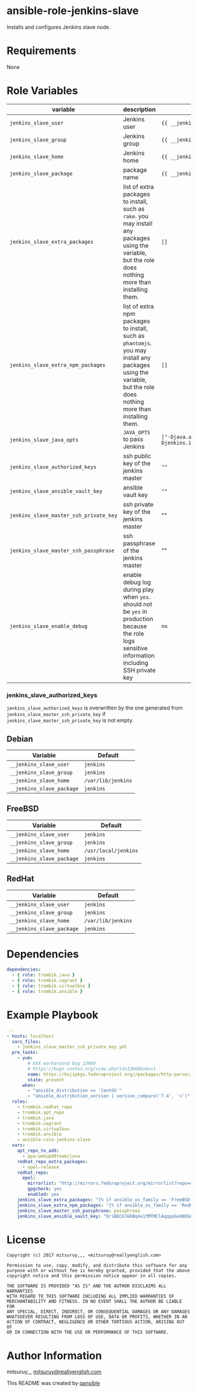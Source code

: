 # ansible-role-jenkins-slave

Installs and configures Jenkins slave node.

# Requirements

None

# Role Variables

| variable | description | default |
|----------|-------------|---------|
| `jenkins_slave_user` | Jenkins user | `{{ __jenkins_slave_user }}` |
| `jenkins_slave_group` | Jenkins group | `{{ __jenkins_slave_group }}` |
| `jenkins_slave_home` | Jenkins home | `{{ __jenkins_slave_home }}` |
| `jenkins_slave_package` | package name | `{{ __jenkins_slave_package }}` |
| `jenkins_slave_extra_packages` | list of extra packages to install, such as `rake`. you may install any packages using the variable, but the role does nothing more than installing them. | `[]` |
| `jenkins_slave_extra_npm_packages` | list of extra npm packages to install, such as `phantomjs`. you may install any packages using the variable, but the role does nothing more than installing them. | `[]` |
| `jenkins_slave_java_opts` | `JAVA_OPTS` to pass Jenkins | `["-Djava.awt.headless=true", "-Djenkins.install.runSetupWizard=false"]` |
| `jenkins_slave_authorized_keys` | ssh public key of the jenkins master | `""` |
| `jenkins_slave_ansible_vault_key` | ansible vault key | `""` |
| `jenkins_slave_master_ssh_private_key` |ssh private key of the jenkins master | ""
| `jenkins_slave_master_ssh_passphrase` | ssh passphrase of the jenkins master | ""
| `jenkins_slave_enable_debug` | enable debug log during play when `yes`. should not be `yes` in production because the role logs sensitive information including SSH private key | `no` |

### jenkins_slave_authorized_keys

`jenkins_slave_authorized_keys` is overwritten by the one generated from
`jenkins_slave_master_ssh_private_key` if
`jenkins_slave_master_ssh_private_key` is not empty.

## Debian

| Variable | Default |
|----------|---------|
| `__jenkins_slave_user` | `jenkins` |
| `__jenkins_slave_group` | `jenkins` |
| `__jenkins_slave_home` | `/var/lib/jenkins` |
| `__jenkins_slave_package` | `jenkins` |

## FreeBSD

| Variable | Default |
|----------|---------|
| `__jenkins_slave_user` | `jenkins` |
| `__jenkins_slave_group` | `jenkins` |
| `__jenkins_slave_home` | `/usr/local/jenkins` |
| `__jenkins_slave_package` | `jenkins` |

## RedHat

| Variable | Default |
|----------|---------|
| `__jenkins_slave_user` | `jenkins` |
| `__jenkins_slave_group` | `jenkins` |
| `__jenkins_slave_home` | `/var/lib/jenkins` |
| `__jenkins_slave_package` | `jenkins` |


# Dependencies

```yaml
dependencies:
  - { role: trombik.java }
  - { role: trombik.vagrant }
  - { role: trombik.virtualbox }
  - { role: trombik.ansible }
```

# Example Playbook

```yaml
---
- hosts: localhost
  vars_files:
    - jenkins_slave_master_ssh_private_key.yml
  pre_tasks:
    - yum:
        # XXX workaround bug 13669
        # https://bugs.centos.org/view.php?id=13669&nbn=1
        name: https://kojipkgs.fedoraproject.org//packages/http-parser/2.7.1/3.el7/x86_64/http-parser-2.7.1-3.el7.x86_64.rpm
        state: present
      when:
        - "ansible_distribution == 'CentOS'"
        - "ansible_distribution_version | version_compare('7.4', '<')"
  roles:
    - trombik.redhat_repo
    - trombik.apt_repo
    - trombik.java
    - trombik.vagrant
    - trombik.virtualbox
    - trombik.ansible
    - ansible-role-jenkins-slave
  vars:
    apt_repo_to_add:
      - ppa:webupd8team/java
    redhat_repo_extra_packages:
      - epel-release
    redhat_repo:
      epel:
        mirrorlist: "http://mirrors.fedoraproject.org/mirrorlist?repo=epel-{{ ansible_distribution_major_version }}&arch={{ ansible_architecture }}"
        gpgcheck: yes
        enabled: yes
    jenkins_slave_extra_packages: "{% if ansible_os_family == 'FreeBSD' %}[ 'rubygem-rake', 'phantomjs' ]{% elif ansible_os_family == 'Debian' %}[ 'rake', 'phantomjs' ]{% elif ansible_os_family == 'RedHat' %}[ 'rubygem-rake' ]{% else %}[]{% endif %}"
    jenkins_slave_extra_npm_packages: "{% if ansible_os_family == 'RedHat' %}[ 'phantomjs' ]{% else %}[ 'jenkins' ]{% endif %}"
    jenkins_slave_master_ssh_passphrase: passphrase
    jenkins_slave_ansible_vault_key: "QriBECUJGKBq4a1fMTMClAqqqaGuH8DG6jujJllw"
```

# License

```
Copyright (c) 2017 mitsuruy,,, <mitsuruy@reallyenglish.com>

Permission to use, copy, modify, and distribute this software for any
purpose with or without fee is hereby granted, provided that the above
copyright notice and this permission notice appear in all copies.

THE SOFTWARE IS PROVIDED "AS IS" AND THE AUTHOR DISCLAIMS ALL WARRANTIES
WITH REGARD TO THIS SOFTWARE INCLUDING ALL IMPLIED WARRANTIES OF
MERCHANTABILITY AND FITNESS. IN NO EVENT SHALL THE AUTHOR BE LIABLE FOR
ANY SPECIAL, DIRECT, INDIRECT, OR CONSEQUENTIAL DAMAGES OR ANY DAMAGES
WHATSOEVER RESULTING FROM LOSS OF USE, DATA OR PROFITS, WHETHER IN AN
ACTION OF CONTRACT, NEGLIGENCE OR OTHER TORTIOUS ACTION, ARISING OUT OF
OR IN CONNECTION WITH THE USE OR PERFORMANCE OF THIS SOFTWARE.
```

# Author Information

mitsuruy,,, <mitsuruy@reallyenglish.com>

This README was created by [qansible](https://github.com/trombik/qansible)
